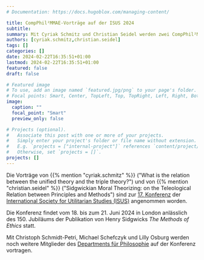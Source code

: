 ```yaml
---
# Documentation: https://docs.hugoblox.com/managing-content/

title: CompPhil²MMAE-Vorträge auf der ISUS 2024
subtitle: 
summary: Mit Cyriak Schmitz und Christian Seidel werden zwei CompPhil²MMAE-Experten zur Ideengeschichte des Utilitarismus auf der [17. Konferenz](https://www.ucl.ac.uk/bentham-project/events/isus-conferences) der [International Society for Utilitarian Studies (ISUS)](https://www.ucl.ac.uk/bentham-project/international-society-utilitarian-studies) vortragen.  
authors: [cyriak.schmitz,christian.seidel]
tags: []
categories: []
date: 2024-02-22T16:35:51+01:00
lastmod: 2024-02-22T16:35:51+01:00
featured: false
draft: false

# Featured image
# To use, add an image named `featured.jpg/png` to your page's folder.
# Focal points: Smart, Center, TopLeft, Top, TopRight, Left, Right, BottomLeft, Bottom, BottomRight.
image:
  caption: ""
  focal_point: "Smart"
  preview_only: false

# Projects (optional).
#   Associate this post with one or more of your projects.
#   Simply enter your project's folder or file name without extension.
#   E.g. `projects = ["internal-project"]` references `content/project/deep-learning/index.md`.
#   Otherwise, set `projects = []`.
projects: []
---
```


Die Vorträge von {{% mention "cyriak.schmitz" %}} ("What is the relation between the unified theory and the triple theory?") und von {{% mention "christian.seidel" %}} ("Sidgwickian Moral Theorizing: on the Teleological Relation between Principles and Methods") sind zur [17. Konferenz](https://www.ucl.ac.uk/bentham-project/events/isus-conferences) der [International Society for Utilitarian Studies (ISUS)](https://www.ucl.ac.uk/bentham-project/international-society-utilitarian-studies) angenommen worden.

<!--more-->

Die Konferenz findet vom 18. bis zum 21. Juni 2024 in London  anlässlich des 150. Jubiläums der Publikation von Henry Sidgwicks *The Methods of Ethics* statt. 

<!-- zur Ideengeschichte des utilitaristischen Tradition  -->

Mit Christoph Schmidt-Petri, Michael Schefczyk und Lilly Osburg werden noch weitere Mitglieder des [Departments für Philosophie](https://www.philosophie.kit.edu/) auf der Konferenz vortragen.

